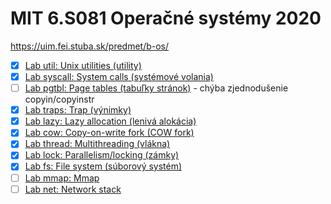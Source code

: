 # MIT 6.S081 Operačné systémy 2020

https://uim.fei.stuba.sk/predmet/b-os/

- [x] [Lab util: Unix utilities (utility)](https://github.com/s7rayn/xv6-labs-2020/tree/util)
- [x] [Lab syscall: System calls (systémové volania)](https://github.com/s7rayn/xv6-labs-2020/tree/syscall)
- [ ] [Lab pgtbl: Page tables (tabuľky stránok)](https://github.com/s7rayn/xv6-labs-2020/tree/pgtbl) - chýba zjednodušenie copyin/copyinstr
- [x] [Lab traps: Trap (výnimky)](https://github.com/s7rayn/xv6-labs-2020/tree/traps)
- [x] [Lab lazy: Lazy allocation (lenivá alokácia)](https://github.com/s7rayn/xv6-labs-2020/tree/lazy)
- [x] [Lab cow: Copy-on-write fork (COW fork)](https://github.com/s7rayn/xv6-labs-2020/tree/cow)
- [x] [Lab thread: Multithreading (vlákna)](https://github.com/s7rayn/xv6-labs-2020/tree/thread)
- [x] [Lab lock: Parallelism/locking (zámky)](https://github.com/s7rayn/xv6-labs-2020/tree/lock)
- [x] [Lab fs: File system (súborový systém)](https://github.com/s7rayn/xv6-labs-2020/tree/fs)
- [ ] [Lab mmap: Mmap](https://github.com/s7rayn/xv6-labs-2020/tree/mmap)
- [ ] [Lab net: Network stack](https://github.com/s7rayn/xv6-labs-2020/tree/net)
